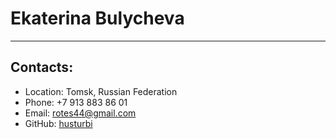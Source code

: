 # **Ekaterina Bulycheva**
*****
## Contacts:
* Location: Tomsk, Russian Federation
* Phone: +7 913 883 86 01
* Email: rotes44@gmail.com
* GitHub: [husturbi](https://github.com/husturbi)
